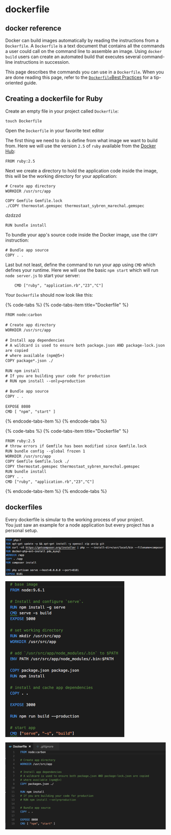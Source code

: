 # dockerfile

## docker reference

Docker can build images automatically by reading the instructions from a `Dockerfile`. A `Dockerfile` is a text document that contains all the commands a user could call on the command line to assemble an image. Using `docker build` users can create an automated build that executes several command-line instructions in succession.

This page describes the commands you can use in a `Dockerfile`. When you are done reading this page, refer to the [`Dockerfile`Best Practices](https://docs.docker.com/engine/userguide/eng-image/dockerfile_best-practices/) for a tip-oriented guide.

## Creating a dockerfile for Ruby

Create an empty file in your project called `Dockerfile`:



```text
touch Dockerfile
```

Open the `Dockerfile` in your favorite text editor

The first thing we need to do is define from what image we want to build from. Here we will use the  version `2.5` of `ruby` available from the [Docker Hub](https://hub.docker.com/):

```text
FROM ruby:2.5
```

Next we create a directory to hold the application code inside the image, this will be the working directory for your application:

```text
# Create app directory
WORKDIR /usr/src/app
```

```text
COPY Gemfile Gemfile.lock
./COPY thermostat.gemspec thermostaat_sybren_marechal.gemspec
```

dzdzzd

```text
RUN bundle install
```

To bundle your app's source code inside the Docker image, use the `COPY` instruction:

```text
# Bundle app source
COPY . .
```

Last but not least, define the command to run your app using `CMD` which defines your runtime. Here we will use the basic `npm start` which will run `node server.js` to start your server:

```text
    CMD ["ruby", "application.rb","23","C"]
```



Your `Dockerfile` should now look like this:

{% code-tabs %}
{% code-tabs-item title="Dockerfile" %}
```text
FROM node:carbon

# Create app directory
WORKDIR /usr/src/app

# Install app dependencies
# A wildcard is used to ensure both package.json AND package-lock.json are copied
# where available (npm@5+)
COPY package*.json ./

RUN npm install
# If you are building your code for production
# RUN npm install --only=production

# Bundle app source
COPY . .

EXPOSE 8080
CMD [ "npm", "start" ]
```
{% endcode-tabs-item %}
{% endcode-tabs %}

{% code-tabs %}
{% code-tabs-item title="Dockerfile" %}
```text
FROM ruby:2.5
# throw errors if Gemfile has been modified since Gemfile.lock
RUN bundle config --global frozen 1
WORKDIR /usr/src/app
COPY Gemfile Gemfile.lock ./
COPY thermostat.gemspec thermostaat_sybren_marechal.gemspec
RUN bundle install
COPY . .
CMD ["ruby", "application.rb","23","C"]
```
{% endcode-tabs-item %}
{% endcode-tabs %}

## dockerfiles

Every dockerfile is simular to the working process of your project.   
You just saw an example for a node application but every project has a personal setup.

![Dockerfile](.gitbook/assets/screen-shot-2018-05-14-at-23.55.54.png)

![Dockerfile](.gitbook/assets/screen-shot-2018-05-14-at-23.55.35.png)

![Dockerfile](.gitbook/assets/screen-shot-2018-05-14-at-23.31.25%20%281%29.png)



